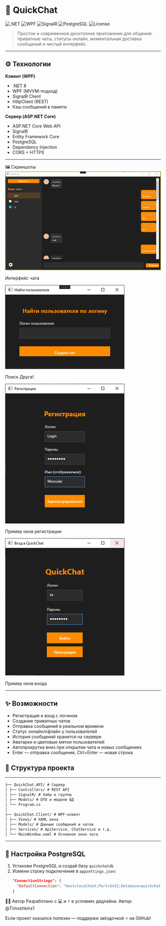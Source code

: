 # 💬 QuickChat

![.NET](https://img.shields.io/badge/.NET-8.0-blueviolet)
![WPF](https://img.shields.io/badge/WPF-Клиент-orange)
![SignalR](https://img.shields.io/badge/SignalR-Мгновенно-success)
![PostgreSQL](https://img.shields.io/badge/PostgreSQL-БД-blue)
![License](https://img.shields.io/badge/Лицензия-MIT-lightgrey)

> Простое и современное десктопное приложение для общения: приватные чаты, статусы онлайн, моментальная доставка сообщений и чистый интерфейс.

---

## ⚙️ Технологии

**Клиент (WPF)**
- .NET 8
- WPF (MVVM-подход)
- SignalR Client
- HttpClient (REST)
- Кэш сообщений в памяти

**Сервер (ASP.NET Core)**
- ASP.NET Core Web API
- SignalR
- Entity Framework Core
- PostgreSQL
- Dependency Injection
- CORS + HTTPS

---
🖼 Скриншоты
![Главный экран](images/chat.jpg)

Интерфейс чата

![Окно Регистрации](images/search.jpg)

Поиск Друга!

![Окно Регистрации](images/reg.jpg)

Пример окна регистрации

![Окно входа](images/login.jpg)

Пример окна входа

---
## ✨ Возможности

- Регистрация и вход с логином
- Создание приватных чатов
- Отправка сообщений в реальном времени
- Статус онлайн/офлайн у пользователей
- История сообщений хранится на сервере
- Аватарки и цветовые метки пользователей
- Автопрокрутка вниз при открытии чата и новых сообщениях
- Enter — отправка сообщения, Ctrl+Enter — новая строка



## 🧱 Структура проекта
---
```QuickChat/
├── QuickChat.API/ # Сервер
│ ├── Controllers/ # REST API
│ ├── SignalR/ # Хабы и группы
│ ├── Models/ # DTO и модели БД
│ └── Program.cs
│
├── QuickChat.Client/ # WPF-клиент
│ ├── Views/ # XAML окна
│ ├── Models/ # Данные сообщений и чатов
│ ├── Services/ # ApiService, ChatService и т.д.
│ └── MainWindow.xaml # Основное окно чата
```
---

## 🐘 Настройка PostgreSQL

1. Установи PostgreSQL и создай базу `quickchatdb`
2. Измени строку подключения в `appsettings.json`:
   ```json
   "ConnectionStrings": {
     "DefaultConnection": "Host=localhost;Port=5432;Database=quickchatdb;Username=postgres;Password=твой_пароль"
   }


🧑‍💻 Автор
Разработано с 💻 и ⚡ в условиях дедлайна.
Автор: @Timoshkins1

Если проект оказался полезен — поддержи звёздочкой ⭐ на GitHub!

